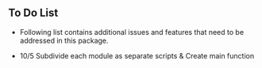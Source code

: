## To Do List

- Following list contains additional issues and features that need to be addressed in this package.

- 10/5 Subdivide each module as separate scripts & Create main function
